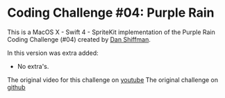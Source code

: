 # Coding Challenge #04: Purple Rain

This is a MacOS X - Swift 4 - SpriteKit implementation of the Purple Rain Coding Challenge (#04) created by [Dan Shiffman](http://shiffman.net/).

In this version was extra added:

- No extra's.

The original video for this challenge on [youtube](https://www.youtube.com/watch?v=KkyIDI6rQJI)
The original challenge on [github](http://thecodingtrain.com/CodingChallenges/04-purplerain.html)
